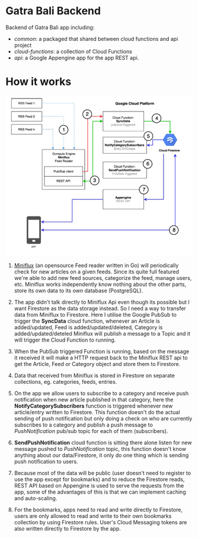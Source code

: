 #  Gatra Bali Backend
Backend of Gatra Bali app including:
- _common_: a packaged that shared between cloud functions and api project
- _cloud-functions_: a collection of Cloud Functions
- _api_: a Google Appengine app for the app REST api.

# How it works
<img src="https://raw.githubusercontent.com/apps4bali/gatrabali-backend/master/arch.jpg"/>

1. [Miniflux](https://github.com/apps4bali/miniflux) (an opensource Feed reader written in Go) will periodically check for new articles on a given feeds. Since its quite full featured we're able to add new feed sources, categorize the feed, manage users, etc. Miniflux works independently know nothing about the other parts, store its own data to its own database (PostgreSQL).

1. The app didn't talk directly to Miniflux Api even though its possible but I want Firestore as the data storage instead. So I need a way to transfer data from Miniflux to Firestore. Here I utilise the Google PubSub to trigger the **SyncData** cloud function, whenever an Article is added/updated, Feed is added/updated/deleted, Category is added/updated/deteled Miniflux will publish a message to a Topic and it will trigger the Cloud Function to running. 

1. When the PubSub triggered Function is running, based on the message it received it will make a HTTP request back to the Miniflux REST api to get the Article, Feed or Category object and store them to Firestore.

1. Data that received from Miniflux is stored in Firestore on separate collections, eg. categories, feeds, entries.

1. On the app we allow users to subscribe to a category and receive push notification when new article published in that category, here the **NotifyCategorySubscribers** function is triggered whenever new article/entry written to Firestore. This function doesn't do the actual sending of push notification but only doing a check on who are currently subscribes to a category and publish a push message to *PushNotification* pub/sub topic for each of them (subscribers).

1. **SendPushNotification** cloud function is sitting there alone listen for new message pushed to *PushNotification* topic, this function doesn't know anything about our data/Firestore, it only do one thing which is sending push notification to users. 

1. Because most of the data will be public (user doesn't need to register to use the app except for bookmarks) and to reduce the Firestore reads, REST API based on Appengine is used to serve the requests from the app, some of the advantages of this is that we can implement caching and auto-scaling.

1. For the bookmarks, apps need to read and write directly to Firestore, users are only allowed to read and write to their own bookmarks collection by using Firestore rules. User's Cloud Messaging tokens are also written directly to Firestore by the app.
